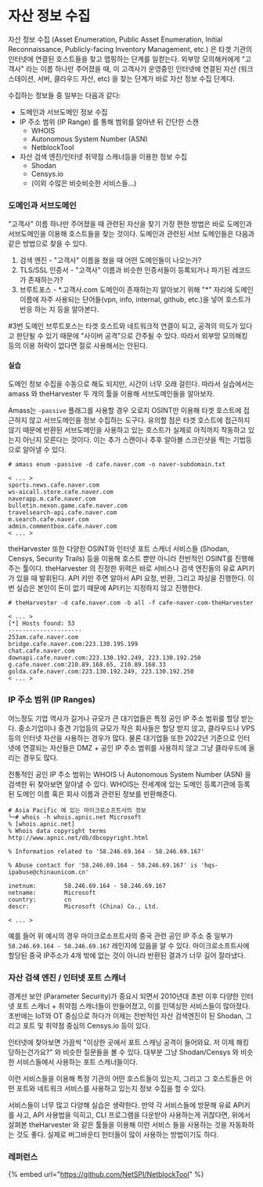 # 자산 정보 수집

자산 정보 수집 (Asset Enumeration, Public Asset Enumeration, Initial Reconnaissance, Publicly-facing Inventory Management, etc.) 은 타겟 기관의 인터넷에 연결된 호스트들을 찾고 맵핑하는 단계를 일컫는다. 외부망 모의해커에게 "고객사" 라는 이름 하나만 주어졌을 때, 이 고객사가 운영중인 인터넷에 연결된 자산 (워크스테이션, 서버, 클라우드 자산, etc) 을 찾는 단계가 바로 자산 정보 수집 단계다.&#x20;

수집하는 정보들 중 일부는 다음과 같다:&#x20;

* 도메인과 서브도메인 정보 수집&#x20;
* IP 주소 범위 (IP Range) 를 통해 범위를 알아낸 뒤 간단한 스캔&#x20;
  * WHOIS&#x20;
  * Autonomous System Number (ASN)
  * NetblockTool&#x20;
* 자산 검색 엔진/인터넷 취약점 스캐너등을 이용한 정보 수집&#x20;
  * Shodan&#x20;
  * Censys.io&#x20;
  * (이외 수많은 비슷비슷한 서비스들...)&#x20;

### 도메인과 서브도메인&#x20;

"고객사" 이름 하나만 주어졌을 때 관련된 자산을 찾기 가장 편한 방법은 바로 도메인과 서브도메인을 이용해 호스트들을 찾는 것이다. 도메인과 관련된 서브 도메인들은 다음과 같은 방법으로 찾을 수 있다.&#x20;

1. 검색 엔진 - "고객사" 이름을 쳤을 때 어떤 도메인들이 나오는가?&#x20;
2. TLS/SSL 인증서 - "고객사" 이름과 비슷한 인증서들이 등록되거나 파기된 레코드가 존재하는가?&#x20;
3. 브루트포스 - \*.고객사.com 도메인이 존재하는지 알아보기 위해 "\*" 자리에 도메인 이름에 자주 사용되는 단어들(vpn, info, internal, github, etc.)을 넣어 호스트가 반응 하는 지 등을 알아본다.

\#3번 도메인 브루트포스는 타겟 호스트와 네트워크적 연결이 되고, 공격의 의도가 있다고 판단될 수 있기 때문에 "사이버 공격"으로 간주될 수 있다. 따라서 외부망 모의해킹 등의 이용 허락이 없다면 절로 사용해서는 안된다.&#x20;

#### 실습&#x20;

도메인 정보 수집을 수동으로 해도 되지만, 시간이 너무 오래 걸린다. 따라서 실습에서는 amass 와 theHarvester 두 개의 툴을 이용해 서브도메인들을 알아보자.&#x20;

Amass는 `-passive` 플래그를 사용할 경우 오로지 OSINT만 이용해 타겟 호스트에 접근하지 않고 서브도메인을 정보 수집하는 도구다. 유의할 점은 타겟 호스트에 접근하지 않기 때문에 반환된 서브도메인을 사용하고 있는 호스트가 실제로 아직까지 작동하고 있는지 아닌지 모른다는 것이다. 이는 추가 스캔이나 추후 알아볼 스크린샷을 찍는 기법등으로 알아낼 수 있다.&#x20;

```
# amass enum -passive -d cafe.naver.com -o naver-subdomain.txt

< ... > 
sports.news.cafe.naver.com
ws-aicall.store.cafe.naver.com
naverapp.m.cafe.naver.com
bulletin.nexon.game.cafe.naver.com
travelsearch-api.cafe.naver.com
m.search.cafe.naver.com
admin.commentbox.cafe.naver.com
< ... >
```

theHarvester 또한 다양한 OSINT와 인터넷 포트 스캐너 서비스들 (Shodan, Censys, Security Trails) 등을 이용해 호스트 뿐만 아니라 전반적인 OSINT를 진행해주는 툴이다. theHarvester 의 진정한 위력은 바로 서비스나 검색 엔진들의 유료 API키가 있을 때 발휘된다. API 키만 주면 알아서 API 요청, 반환, 그리고 파싱을 진행한다. 이번 실습은 본인이 돈이 없기 때문에 API키는 지정하지 않고 진행한다.&#x20;

```
# theHarvester -d cafe.naver.com -b all -f cafe-naver-com-theHarvester

< ... > 
[*] Hosts found: 53
---------------------
253am.cafe.naver.com
bridge.cafe.naver.com:223.130.195.199
chat.cafe.naver.com
downapi.cafe.naver.com:223.130.192.249, 223.130.192.250
g.cafe.naver.com:210.89.168.65, 210.89.168.33
golda.cafe.naver.com:223.130.192.249, 223.130.192.250
< ... >
```



### IP 주소 범위 (IP Ranges)

어느정도 기업 역사가 길거나 규모가 큰 대기업들은 특정 공인 IP 주소 범위를 할당 받는다. 중소기업이나 중견 기업등의 규모가 작은 회사들은 할당 받지 않고, 클라우드나 VPS 등의 인터넷 자산을 사용하는 경우가 많다. 물론 대기업들 또한 2022년 기준으로 인터넷에 연결되는 자산들은 DMZ + 공인 IP 주소 범위를 사용하지 않고 그냥 클라우드에 올리는 경우도 많다.&#x20;

전통적인 공인 IP 주소 범위는 WHOIS 나 Autonomous System Number (ASN) 을 검색한 뒤 찾아보면 알아낼 수 있다. WHOIS는 전세계에 있는 도메인 등록기관에 등록된 도메인 이름 혹은 회사 이름과 관련된 정보를 반환해준다. &#x20;

```
# Asia Pacific 에 있는 마이크로소프트사의 정보 
└─# whois -h whois.apnic.net Microsoft                                                            
% [whois.apnic.net]                                                                                
% Whois data copyright terms    http://www.apnic.net/db/dbcopyright.html                          
                                                                                                  
% Information related to '58.246.69.164 - 58.246.69.167'                                          
                                                                                                  
% Abuse contact for '58.246.69.164 - 58.246.69.167' is 'hqs-ipabuse@chinaunicom.cn'               
                                                                                                  
inetnum:        58.246.69.164 - 58.246.69.167                                                     
netname:        Microsoft                                                                          
country:        cn                                                                                
descr:          Microsoft (China) Co., Ltd. 

< ... > 
```

예를 들어 위 예시의 경우 마이크로소프트사의 중국 관련 공인 IP 주소 중 일부가 `58.246.69.164 - 58.246.69.167` 레인지에 있음을 알 수 있다. 마이크로소프트사에 할당된 중국 IP주소가 4개 밖에 없는 것이 아니라 반환된 결과가 너무 길어 잘라냈다.&#x20;

### 자산 검색 엔진 / 인터넷 포트 스캐너&#x20;

경계선 보안 (Parameter Security)가 중요시 되면서 2010년대 초반 이후 다양한 인터넷 포트 스캐너 + 취약점 스캐너들이 만들어졌고, 이를 인덱싱한 서비스들이 많아졌다. 초반에는 IoT와 OT 중심으로 하다가 이제는 전반적인 자산 검색엔진이 된 Shodan, 그리고 포트 및 취약점 중심의 Censys.io 등이 있다.&#x20;

인터넷에 찾아보면 가끔씩 "이상한 곳에서 포트 스캐닝 공격이 들어와요. 저 이제 해킹 당하는건가요?" 와 비슷한 질문들을 볼 수 있다. 대부분 그냥 Shodan/Censys 와 비슷한 서비스들에서 사용하는 포트 스캐너들이다.&#x20;

이런 서비스들을 이용해 특정 기관의 어떤 호스트들이 있는지, 그리고 그 호스트들은 어떤 포트와 네트워크 서비스를 사용하고 있는지 정보 수집을 할 수 있다.&#x20;

서비스들이 너무 많고 다양해 실습은 생략한다. 만약 각 서비스들에 방문해 유료 API키를 사고, API 사용법을 익히고, CLI 프로그램을 다운받아 사용하는게 귀찮다면, 위에서 살펴본 theHarvester 와 같은 툴들을 이용해 이런 서비스 들을 사용하는 것을 자동화하는 것도 좋다. 실제로 버그바운티 헌터들이 많이 사용하는 방법이기도 하다.&#x20;



### 레퍼런스&#x20;

{% embed url="https://github.com/NetSPI/NetblockTool" %}

